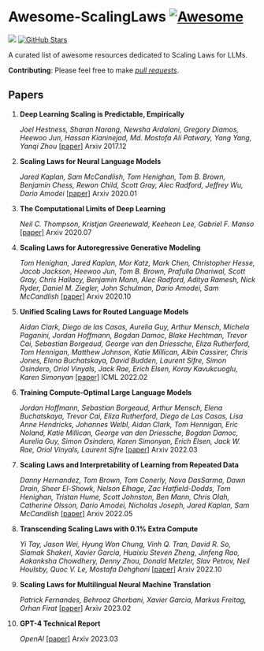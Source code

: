 # Awesome-ScalingLaws [![Awesome](https://awesome.re/badge.svg)](https://awesome.re)
![](https://img.shields.io/badge/build-welcome%20to%20contribute!-brightgreen) [![GitHub Stars](https://img.shields.io/github/stars/RZFan525/Awesome-ScalingLaws)](https://github.com/RZFan525/Awesome-ScalingLaws/stargazers?style=social)

A curated list of awesome resources dedicated to Scaling Laws for LLMs.

**Contributing**: Please feel free to make *[pull requests](https://github.com/RZFan525/Awesome-ScalingLaws/pulls)*.

## Papers
1. **Deep Learning Scaling is Predictable, Empirically**

   *Joel Hestness, Sharan Narang, Newsha Ardalani, Gregory Diamos, Heewoo Jun, Hassan Kianinejad, Md. Mostofa Ali Patwary, Yang Yang, Yanqi Zhou* [[paper]](https://arxiv.org/abs/1712.00409) Arxiv 2017.12

2. **Scaling Laws for Neural Language Models**

   *Jared Kaplan, Sam McCandlish, Tom Henighan, Tom B. Brown, Benjamin Chess, Rewon Child, Scott Gray, Alec Radford, Jeffrey Wu, Dario Amodei* [[paper]](https://arxiv.org/abs/2001.08361) Arxiv 2020.01
   
3. **The Computational Limits of Deep Learning**

   *Neil C. Thompson, Kristjan Greenewald, Keeheon Lee, Gabriel F. Manso* [[paper]](https://arxiv.org/abs/2007.05558) Arxiv 2020.07
   
4. **Scaling Laws for Autoregressive Generative Modeling**

   *Tom Henighan, Jared Kaplan, Mor Katz, Mark Chen, Christopher Hesse, Jacob Jackson, Heewoo Jun, Tom B. Brown, Prafulla Dhariwal, Scott Gray, Chris Hallacy, Benjamin Mann, Alec Radford, Aditya Ramesh, Nick Ryder, Daniel M. Ziegler, John Schulman, Dario Amodei, Sam McCandlish* [[paper]](https://arxiv.org/abs/2010.14701) Arxiv 2020.10
   
5. **Unified Scaling Laws for Routed Language Models**

    *Aidan Clark, Diego de las Casas, Aurelia Guy, Arthur Mensch, Michela Paganini, Jordan Hoffmann, Bogdan Damoc, Blake Hechtman, Trevor Cai, Sebastian Borgeaud, George van den Driessche, Eliza Rutherford, Tom Hennigan, Matthew Johnson, Katie Millican, Albin Cassirer, Chris Jones, Elena Buchatskaya, David Budden, Laurent Sifre, Simon Osindero, Oriol Vinyals, Jack Rae, Erich Elsen, Koray Kavukcuoglu, Karen Simonyan* [[paper]](https://arxiv.org/abs/2202.01169) ICML 2022.02

6. **Training Compute-Optimal Large Language Models**

   *Jordan Hoffmann, Sebastian Borgeaud, Arthur Mensch, Elena Buchatskaya, Trevor Cai, Eliza Rutherford, Diego de Las Casas, Lisa Anne Hendricks, Johannes Welbl, Aidan Clark, Tom Hennigan, Eric Noland, Katie Millican, George van den Driessche, Bogdan Damoc, Aurelia Guy, Simon Osindero, Karen Simonyan, Erich Elsen, Jack W. Rae, Oriol Vinyals, Laurent Sifre* [[paper]](https://arxiv.org/abs/2203.15556) Arxiv 2022.03
 
7. **Scaling Laws and Interpretability of Learning from Repeated Data**

   *Danny Hernandez, Tom Brown, Tom Conerly, Nova DasSarma, Dawn Drain, Sheer El-Showk, Nelson Elhage, Zac Hatfield-Dodds, Tom Henighan, Tristan Hume, Scott Johnston, Ben Mann, Chris Olah, Catherine Olsson, Dario Amodei, Nicholas Joseph, Jared Kaplan, Sam McCandlish* [[paper]](https://arxiv.org/abs/2205.10487) Arxiv 2022.05
 
8. **Transcending Scaling Laws with 0.1% Extra Compute**

   *Yi Tay, Jason Wei, Hyung Won Chung, Vinh Q. Tran, David R. So, Siamak Shakeri, Xavier Garcia, Huaixiu Steven Zheng, Jinfeng Rao, Aakanksha Chowdhery, Denny Zhou, Donald Metzler, Slav Petrov, Neil Houlsby, Quoc V. Le, Mostafa Dehghani* [[paper]](https://arxiv.org/abs/2210.11399) Arxiv 2022.10
 
9. **Scaling Laws for Multilingual Neural Machine Translation**

   *Patrick Fernandes, Behrooz Ghorbani, Xavier Garcia, Markus Freitag, Orhan Firat* [[paper]](https://arxiv.org/abs/2302.09650) Arxiv 2023.02

10. **GPT-4 Technical Report**

    *OpenAI* [[paper]](https://arxiv.org/abs/2303.08774) Arxiv 2023.03

